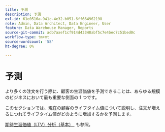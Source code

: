 ```yaml
---
title: 予測
description: 予測
exl-id: 61e0516a-941c-4e32-b051-6ff664962198
role: Admin, Data Architect, Data Engineer, User
feature: Data Warehouse Manager, Reports
source-git-commit: adb7aaef1cf914d43348abf5c7e4bec7c51bed0c
workflow-type: tm+mt
source-wordcount: '58'
ht-degree: 0%

---
```


# 予測

より多くの注文を行う際に、顧客の生涯価値を予測できることは、あらゆる規模のビジネスにおいて最も重要な側面の 1 つです。

このセクションでは、現在の顧客のライフタイム値について説明し、注文が増えるにつれてライフタイム値がどのように増加するかを予測します。

[&#x200B; 期待生涯価値（LTV）分析（基本） &#x200B;](../../data-analyst/analysis/ess-expected-ltv.md) も参照。
